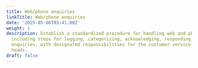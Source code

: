 ```yaml
---
title: Web/phone enquiries
linkTitle: Web/phone enquiries
date: '2025-05-06T03:41:00Z'
weight: 1
description: Establish a standardized procedure for handling web and phone enquiries,
  including steps for logging, categorizing, acknowledging, responding, and monitoring
  enquiries, with designated responsibilities for the customer service team and department
  heads.
draft: false
---
```



<!-- Unsupported block type: table_of_contents -->

<!-- Unsupported block type: unsupported -->

